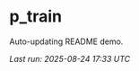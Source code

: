 # p_train

Auto-updating README demo.

<!--START_SECTION:status-->
_Last run: 2025-08-24 17:33 UTC_
<!--END_SECTION:status-->
































































































